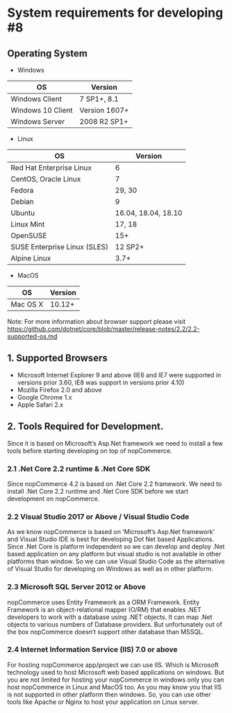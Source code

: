 ﻿# System requirements for developing #8
## Operating System
* Windows

OS | Version
------------ | -------------
Windows Client | 7 SP1+, 8.1
Windows 10 Client | Version 1607+
Windows Server | 2008 R2 SP1+

* Linux

OS | Version
------------ | -------------
Red Hat Enterprise Linux | 6
CentOS, Oracle Linux | 7
Fedora | 29, 30
Debian | 9
Ubuntu | 16.04, 18.04, 18.10
Linux Mint | 17, 18
OpenSUSE | 15+
SUSE Enterprise Linux (SLES) | 12 SP2+
Alpine Linux | 3.7+

* MacOS

OS | Version
---|---
Mac OS X | 10.12+

Note: For more information about browser support please visit https://github.com/dotnet/core/blob/master/release-notes/2.2/2.2-supported-os.md

## 1. Supported Browsers
* Microsoft Internet Explorer 9 and above (IE6 and IE7 were supported in versions prior 3.60, IE8 was support in versions prior 4.10)
* Mozilla Firefox 2.0 and above
* Google Chrome 1.x
* Apple Safari 2.x
## 2. Tools Required for Development.
Since it is based on Microsoft’s Asp.Net framework we need to install a few tools before starting developing on top of nopCommerce.
### 2.1 \.Net Core 2.2 runtime & .Net Core SDK
Since nopCommerce 4.2 is based on .Net Core 2.2 framework. We need to install .Net Core 2.2 runtime and .Net Core SDK before we start development on nopCommerce.
### 2.2 Visual Studio 2017 or Above / Visual Studio Code
As we know nopCommerce is based on ‘Microsoft’s Asp.Net framework’ and Visual Studio IDE is best for developing Dot Net based Applications. Since .Net Core is platform independent so we can develop and deploy .Net based application on any platform but visual studio is not available in other platforms than window. So we can use Visual Studio Code as the alternative of Visual Studio for developing on Windows as well as in other platform.

### 2.3 Microsoft SQL Server 2012 or Above
nopCommerce uses Entity Framework as a ORM Framework. Entity Framework is an object-relational mapper (O/RM) that enables .NET developers to work with a database using .NET objects. It can map .Net objects to various numbers of Database providers. But unfortunately out of the box nopCommerce doesn’t support other database than MSSQL. 

### 2.4 Internet Information Service (IIS) 7.0 or above
For hosting nopCommerce app/project we can use IIS. Which is Microsoft technology used to host Microsoft web based applications on windows. But you are not limited for hosting your nopCommerce in windows only you can host nopCommerce in Linux and MacOS too. As you may know you that IIS is not supported in other platform then windows. So, you can use other tools like Apache or Nginx to host your application on Linux server.